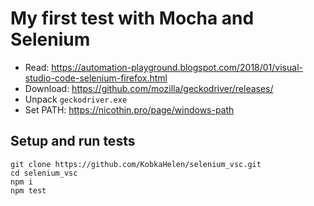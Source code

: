 # My first test with Mocha and Selenium

* Read: https://automation-playground.blogspot.com/2018/01/visual-studio-code-selenium-firefox.html
* Download: https://github.com/mozilla/geckodriver/releases/
* Unpack `geckodriver.exe`
* Set PATH: https://nicothin.pro/page/windows-path

## Setup and run tests

```
git clone https://github.com/KobkaHelen/selenium_vsc.git
cd selenium_vsc
npm i
npm test
```

